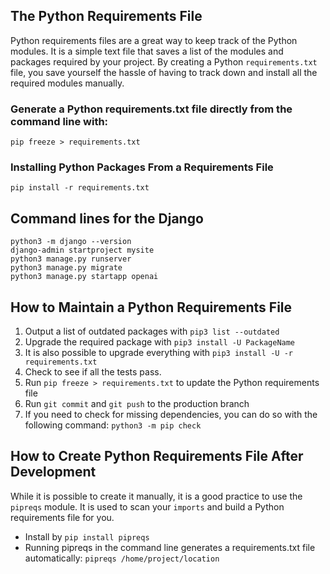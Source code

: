 ## The Python Requirements File

Python requirements files are a great way to keep track of the Python modules. It is a simple text file that saves a list of the modules and packages required by your project. By creating a Python `requirements.txt` file, you save yourself the hassle of having to track down and install all the required modules manually.

### Generate a Python requirements.txt file directly from the command line with:
```commandline
pip freeze > requirements.txt
```

### Installing Python Packages From a Requirements File
```commandline
pip install -r requirements.txt
```

## Command lines for the Django 
```commandline
python3 -m django --version
django-admin startproject mysite
python3 manage.py runserver
python3 manage.py migrate
python3 manage.py startapp openai
```

## How to Maintain a Python Requirements File
1. Output a list of outdated packages with `pip3 list --outdated`
2. Upgrade the required package with `pip3 install -U PackageName`
3. It is also possible to upgrade everything with `pip3 install -U -r requirements.txt`
4. Check to see if all the tests pass.
5. Run `pip freeze > requirements.txt` to update the Python requirements file
6. Run `git commit` and `git push` to the production branch
7. If you need to check for missing dependencies, you can do so with the following command: `python3 -m pip check`

## How to Create Python Requirements File After Development
While it is possible to create it manually, it is a good practice to use the `pipreqs` module. It is used to scan your `imports` and build a Python requirements file for you.

- Install by `pip install pipreqs`
- Running pipreqs in the command line generates a requirements.txt file automatically: `pipreqs /home/project/location`